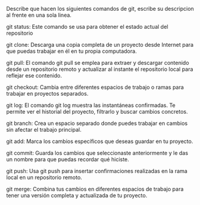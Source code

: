 Describe que hacen los siguientes comandos de git, escribe su descripcion al frente en una sola linea.

git status: Este comando se usa para obtener el estado actual del repositorio

git clone: Descarga una copia completa de un proyecto desde Internet para que puedas trabajar en él en tu propia computadora.

git pull: El comando git pull se emplea para extraer y descargar contenido desde un repositorio remoto y actualizar al instante el repositorio local para reflejar ese contenido.

git checkout: Cambia entre diferentes espacios de trabajo o ramas para trabajar en proyectos separados.

git log: El comando git log muestra las instantáneas confirmadas. Te permite ver el historial del proyecto, filtrarlo y buscar cambios concretos.

git branch: Crea un espacio separado donde puedes trabajar en cambios sin afectar el trabajo principal.

git add: Marca los cambios específicos que deseas guardar en tu proyecto.

git commit: Guarda los cambios que seleccionaste anteriormente y le das un nombre para que puedas recordar qué hiciste.

git push: Usa git push para insertar confirmaciones realizadas en la rama local en un repositorio remoto.

git merge: Combina tus cambios en diferentes espacios de trabajo para tener una versión completa y actualizada de tu proyecto.
